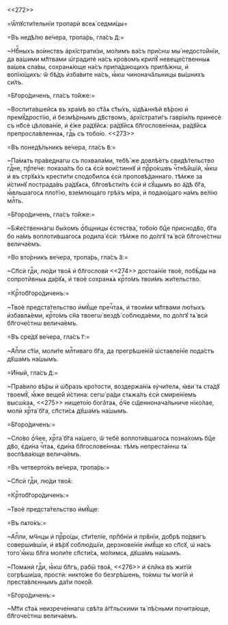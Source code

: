 <<272>>

=Ѿпꙋсти́тельнїи тропарѝ всеѧ̀ седми́цы=

=Въ недѣ́лю ве́чера, тропа́рь, гла́съ д҃:=

~Нбⷭ҇ныхъ во́инствъ а҆рхїстрати́зи, мо́лимъ ва́съ при́снѡ мы̀ недосто́йнїи, да
ва́шими мл҃твами ѡ҆градитѐ на́съ кро́вомъ крилꙋ̑ невеще́ственныѧ ва́шеѧ сла́вы,
сохранѧ́юще на́съ припа́дающихъ прилѣ́жнѡ, и҆ вопїю́щихъ: ѿ бѣ́дъ и҆зба́вите
на́съ, ꙗ҆́кѡ чинонача̑льницы вы́шнихъ си́лъ.

=Бг҃оро́диченъ, гла́съ то́йже:=

~Воспита́вшейсѧ въ хра́мѣ во ст҃а̑ѧ ст҃ы́хъ, ѡ҆дѣ́ѧннѣй вѣ́рою и҆
премꙋ́дростїю, и҆ безмѣ́рнымъ дв҃ствомъ, а҆рхїстрати́гъ гаврїи́лъ принесѐ съ
нб҃сѐ цѣлова́нїе, и҆ є҆́же ра́дꙋйсѧ: ра́дꙋйсѧ бл҃гослове́ннаѧ, ра́дꙋйсѧ
препросла́вленнаѧ, гдⷭ҇ь съ тобо́ю. <<273>>

=Въ понедѣ́льникъ ве́чера, гла́съ в҃:=

~Па́мѧть пра́веднагѡ съ похвала́ми, тебѣ́ же довлѣ́етъ свидѣ́тельство гдⷭ҇не,
прⷣте́че: показа́лъ бо сѧ є҆сѝ вои́стиннꙋ и҆ прⷪ҇ро́кѡвъ чⷭ҇тнѣ́йшїй, ꙗ҆́кѡ и҆
въ стрꙋѧ́хъ крести́ти сподо́билсѧ є҆сѝ проповѣ́даннаго. тѣ́мже за и҆́стинꙋ
пострада́въ ра́дꙋѧсѧ, бл҃говѣсти́лъ є҆сѝ и҆ сꙋ́щымъ во а҆́дѣ бг҃а, ꙗ҆́вльшагосѧ
пло́тїю, взе́млющаго грѣ́хъ мі́ра, и҆ подаю́щаго на́мъ ве́лїю млⷭ҇ть.

=Бг҃оро́диченъ, гла́съ то́йже:=

~Бж҃е́ственнагѡ бы́хомъ ѻ҆́бщницы є҆стества̀, тобо́ю бцⷣе приснодв҃о, бг҃а бо
на́мъ воплоти́вшагосѧ родила̀ є҆сѝ: тѣ́мже по до́лгꙋ тѧ̀ всѝ бл҃гоче́стнѡ
велича́емъ.

=Во вто́рникъ ве́чера, тропа́рь, гла́съ а҃:=

~Сп҃сѝ гдⷭ҇и, лю́ди твоѧ̑ и҆ бл҃гословѝ <<274>> достоѧ́нїе твоѐ, побѣ̑ды на
сопроти̑вныѧ да́рꙋѧ, и҆ твоѐ сохранѧ́ѧ крⷭ҇то́мъ твои́мъ жи́тельство.

=Крⷭ҇тобг҃оро́диченъ:=

~Твоѐ предста́тельство и҆мꙋ́ще пречⷭ҇таѧ, и҆ твои́ми мл҃твами лю́тыхъ
и҆збавлѧ́еми, крⷭ҇то́мъ сн҃а твоегѡ̀ вездѣ̀ соблюда́еми, по до́лгꙋ тѧ̀ всѝ
бл҃гоче́стнѡ велича́емъ.

=Въ сре́дꙋ ве́чера, гла́съ г҃:=

~А҆пⷭ҇ли ст҃і́и, моли́те млⷭ҇тиваго бг҃а, да прегрѣше́нїй ѡ҆ставле́нїе пода́стъ
дꙋша́мъ на́шымъ.

=И҆́ный, гла́съ д҃:=

~Пра́вило вѣ́ры и҆ ѡ҆́бразъ кро́тости, воздержа́нїѧ ᲂу҆чи́телѧ, ꙗ҆ви́ тѧ ста́дꙋ
твоемꙋ̀, ꙗ҆́же веще́й и҆́стина: сегѡ̀ ра́ди стѧжа́лъ є҆сѝ смире́нїемъ высѡ́каѧ,
<<275>> нището́ю бога̑таѧ, ѻ҆́ч҃е сщ҃еннонача́льниче нїко́лае, молѝ хрⷭ҇та̀
бг҃а, сп҃сти́сѧ дꙋша́мъ на́шымъ.

=Бг҃оро́диченъ:=

~Сло́во ѻ҆́ч҃ее, хрⷭ҇та̀ бг҃а на́шего, ѿ тебѐ воплоти́вшагосѧ позна́хомъ бцⷣе
дв҃о, є҆ди́на чⷭ҇таѧ, є҆ди́на бл҃гослове́ннаѧ: тѣ́мъ непреста́ннѡ тѧ̀
воспѣва́юще велича́емъ.

=Въ четверто́къ ве́чера, тропа́рь:=

~Сп҃сѝ гдⷭ҇и, лю́ди твоѧ̑:

=Крⷭ҇тобг҃оро́диченъ:=

~Твоѐ предста́тельство и҆мꙋ́ще:

=Въ пѧто́къ:=

~А҆пⷭ҇ли, мч҃нцы и҆ прⷪ҇ро́цы, ст҃и́телїе, прпⷣбнїи и҆ првⷣнїи, до́брѣ по́двигъ
соверши́вшїи, и҆ вѣ́рꙋ соблю́дшїи, дерзнове́нїе и҆мꙋ́ще ко сп҃сꙋ, ѡ҆ на́съ того̀
ꙗ҆́кѡ бл҃га моли́те сп҃сти́сѧ, мо́лимсѧ, дꙋша́мъ на́шымъ.

~Помѧнѝ гдⷭ҇и, ꙗ҆́кѡ бл҃гъ, рабы̑ твоѧ̑, <<276>> и҆ є҆ли̑ка въ житїѝ
согрѣши́ша, простѝ: никто́же бо безгрѣ́шенъ, то́кмѡ ты̀ могі́й и҆
преста́влєннымъ да́ти поко́й.

=Бг҃оро́диченъ:=

~Мт҃и ст҃а́ѧ неизрече́ннагѡ свѣ́та а҆́гг҃льскими тѧ̀ пѣ́сньми почита́юще,
бл҃гоче́стнѡ велича́емъ.

